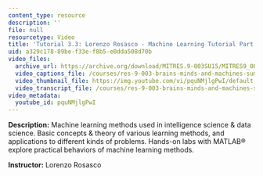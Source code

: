 ```yaml
---
content_type: resource
description: ''
file: null
resourcetype: Video
title: 'Tutorial 3.3: Lorenzo Rosasco - Machine Learning Tutorial Part 3'
uid: a329c178-89be-f33e-f8b5-e0dda508d70b
video_files:
  archive_url: https://archive.org/download/MITRES.9-003SU15/MITRES9_003SU15_Tutorial_3-3_300k.mp4
  video_captions_file: /courses/res-9-003-brains-minds-and-machines-summer-course-summer-2015/e00106691b0c54b6b34cd5b485ad949b_pquNMjlgPwI.vtt
  video_thumbnail_file: https://img.youtube.com/vi/pquNMjlgPwI/default.jpg
  video_transcript_file: /courses/res-9-003-brains-minds-and-machines-summer-course-summer-2015/02a9ad29fdddc07e165726017b5024ba_pquNMjlgPwI.pdf
video_metadata:
  youtube_id: pquNMjlgPwI
---
```


**Description:** Machine learning methods used in intelligence science & data science. Basic concepts & theory of various learning methods, and applications to different kinds of problems. Hands-on labs with MATLAB® explore practical behaviors of machine learning methods.

**Instructor:** Lorenzo Rosasco